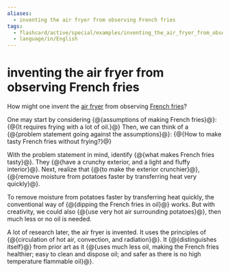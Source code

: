 ```yaml
---
aliases:
  - inventing the air fryer from observing French fries
tags:
  - flashcard/active/special/examples/inventing_the_air_fryer_from_observing_French_fries
  - language/in/English
---
```


# inventing the air fryer from observing French fries

How might one invent the [air fryer](../../general/air%20fryer.md) from observing [French fries](../../general/French%20fries.md)?

One may start by considering {@{assumptions of making French fries}@}: {@{It requires frying with a lot of oil.}@} Then, we can think of a {@{problem statement going against the assumptions}@}: {@{How to make tasty French fries without frying?}@} <!--SR:!2026-01-12,461,310!2026-08-23,647,330!2025-11-24,426,310!2026-05-31,533,310-->

With the problem statement in mind, identify {@{what makes French fries tasty}@}. They {@{have a crunchy exterior, and a light and fluffy interior}@}. Next, realize that {@{to make the exterior crunchier}@}, {@{remove moisture from potatoes faster by transferring heat very quickly}@}. <!--SR:!2025-11-17,424,310!2029-06-07,1386,310!2026-01-12,466,310!2029-11-27,1553,330-->

To remove moisture from potatoes faster by transferring heat quickly, the conventional way of {@{dipping the French fries in oil}@} works. But with creativity, we could also {@{use very hot air surrounding potatoes}@}, then much less or no oil is needed. <!--SR:!2030-06-14,1706,330!2026-03-28,526,310-->

A lot of research later, the air fryer is invented. It uses the principles of {@{circulation of hot air, convection, and radiation}@}. It {@{distinguishes itself}@} from prior art as it {@{uses much less oil, making the French fries healthier; easy to clean and dispose oil; and safer as there is no high temperature flammable oil}@}. <!--SR:!2025-11-04,383,270!2026-04-05,533,310!2027-05-12,781,290-->
